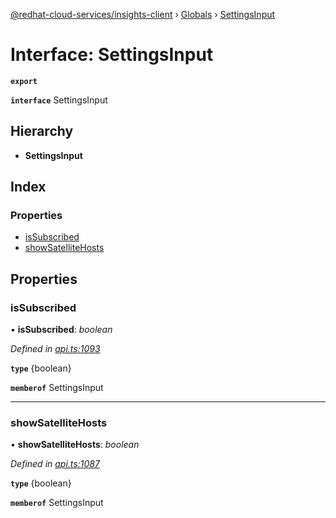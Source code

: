 [@redhat-cloud-services/insights-client](../README.md) › [Globals](../globals.md) › [SettingsInput](settingsinput.md)

# Interface: SettingsInput

**`export`** 

**`interface`** SettingsInput

## Hierarchy

* **SettingsInput**

## Index

### Properties

* [isSubscribed](settingsinput.md#issubscribed)
* [showSatelliteHosts](settingsinput.md#showsatellitehosts)

## Properties

###  isSubscribed

• **isSubscribed**: *boolean*

*Defined in [api.ts:1093](https://github.com/RedHatInsights/javascript-clients/blob/master/packages/insights/api.ts#L1093)*

**`type`** {boolean}

**`memberof`** SettingsInput

___

###  showSatelliteHosts

• **showSatelliteHosts**: *boolean*

*Defined in [api.ts:1087](https://github.com/RedHatInsights/javascript-clients/blob/master/packages/insights/api.ts#L1087)*

**`type`** {boolean}

**`memberof`** SettingsInput

